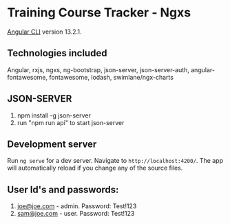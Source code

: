 # Training Course Tracker - Ngxs

[Angular CLI](https://github.com/angular/angular-cli) version 13.2.1.

## Technologies included

Angular, rxjs, ngxs, ng-bootstrap, json-server, json-server-auth, angular-fontawesome, fontawesome, lodash, swimlane/ngx-charts

## JSON-SERVER

1. npm install -g json-server
2. run "npm run api" to start json-server

## Development server

Run `ng serve` for a dev server. Navigate to `http://localhost:4200/`. The app will automatically reload if you change any of the source files.

## User Id's and passwords:

1. joe@joe.com - admin. Password: Test!123
2. sam@joe.com - user. Password: Test!123
